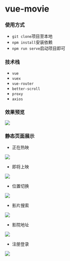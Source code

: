 # vue-movie

### 使用方式

- `git clone`项目至本地
- `npm install`安装依赖
- `npm run serve`启动项目即可

### 技术栈

- `vue`
- `vuex`
- `vue-router`
- `better-scroll`
- `proxy`
- `axios`

### 效果预览

<img src="https://ww1.yunjiexi.club/2019/08/26/da6dacb193b0dccab6dc8c5aa4692a39.gif">

### 静态页面展示

- 正在热映

<img src="https://ww1.yunjiexi.club/2019/08/26/1f982882c1189ed6129faa8bef71c37d.png">

- 即将上映

<img src="https://ww1.yunjiexi.club/2019/08/26/ea965d3a05efb5aff0996909ae9b592d.png">

- 位置切换

<img src="https://ww1.yunjiexi.club/2019/08/26/e89e225012ada11c0f173df2c9fd49d5.png">

- 影片搜索

<img src="https://ww1.yunjiexi.club/2019/08/26/06005ed88e36c4cc887cdb3352a17416.png">

- 影院地址

<img src="https://ww1.yunjiexi.club/2019/08/26/3fa640244d3b1182891203fcf267c72d.png">

- 注册登录

<img src="https://ww1.yunjiexi.club/2019/08/26/b7dae04e20378a6c6f253c625d86ba24.png">